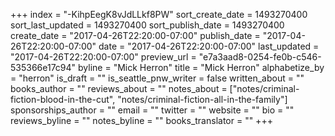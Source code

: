 +++
index = "-KihpEegK8vJdLLkf8PW"
sort_create_date = 1493270400
sort_last_updated = 1493270400
sort_publish_date = 1493270400
create_date = "2017-04-26T22:20:00-07:00"
publish_date = "2017-04-26T22:20:00-07:00"
date = "2017-04-26T22:20:00-07:00"
last_updated = "2017-04-26T22:20:00-07:00"
preview_url = "e7a3aad8-0254-fe0b-c546-535366e17c94"
byline = "Mick Herron"
title = "Mick Herron"
alphabetize_by = "herron"
is_draft = ""
is_seattle_pnw_writer = false
written_about = ""
books_author = ""
reviews_about = ""
notes_about = ["notes/criminal-fiction-blood-in-the-cut", "notes/criminal-fiction-all-in-the-family"]
sponsorships_author = ""
email = ""
twitter = ""
website = ""
bio = ""
reviews_byline = ""
notes_byline = ""
books_translator = ""
+++
